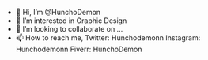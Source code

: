 - 👋 Hi, I’m @HunchoDemon
- 👀 I’m interested in Graphic Design
- 💞️ I’m looking to collaborate on ...
- 📫 How to reach me, Twitter: Hunchodemonn Instagram: Hunchodemonn Fiverr: HunchoDemon
